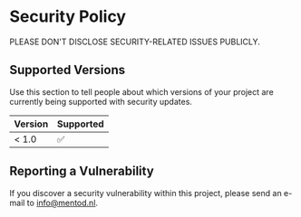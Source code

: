 # Security Policy

PLEASE DON'T DISCLOSE SECURITY-RELATED ISSUES PUBLICLY.

## Supported Versions

Use this section to tell people about which versions of your project are
currently being supported with security updates.

| Version | Supported          |
| ------- | ------------------ |
| < 1.0   | :white_check_mark: |

## Reporting a Vulnerability

If you discover a security vulnerability within this project, please send an e-mail to <a href="mailto:info@mentod.nl">info@mentod.nl</a>.
